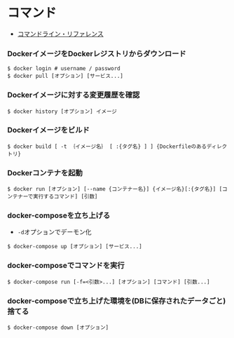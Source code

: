 # コマンド
- [コマンドライン・リファレンス](https://docs.docker.jp/compose/reference/toc.html)

### DockerイメージをDockerレジストリからダウンロード
```
$ docker login # username / password
$ docker pull [オプション] [サービス...]
```

### Dockerイメージに対する変更履歴を確認
```
$ docker history [オプション] イメージ
```

### Dockerイメージをビルド
```
$ docker build [ -t ｛イメージ名｝ [ :{タグ名} ] ] {Dockerfileのあるディレクトリ}
```

### Dockerコンテナを起動
```
$ docker run [オプション] [--name {コンテナー名}] {イメージ名}[:{タグ名}] [コンテナーで実行するコマンド] [引数]
```

### docker-composeを立ち上げる
- `-d`オプションでデーモン化
```
$ docker-compose up [オプション] [サービス...]
```

### docker-composeでコマンドを実行
```
$ docker-compose run [-f=<引数>...] [オプション] [コマンド] [引数...]
```

### docker-composeで立ち上げた環境を(DBに保存されたデータごと)捨てる
```
$ docker-compose down [オプション]
```
